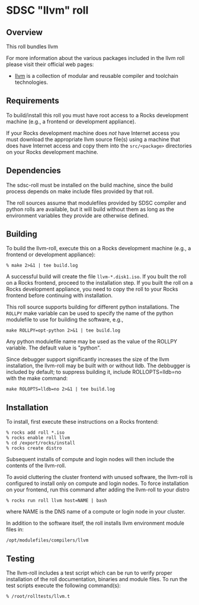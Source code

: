 # SDSC "llvm" roll

## Overview

This roll bundles llvm

For more information about the various packages included in the llvm roll please visit their official web pages:


- <a href="http://llvm.org" target="_blank">llvm</a> is a collection of modular and reusable compiler and toolchain technologies.
## Requirements

To build/install this roll you must have root access to a Rocks development
machine (e.g., a frontend or development appliance).

If your Rocks development machine does *not* have Internet access you must
download the appropriate llvm source file(s) using a machine that does
have Internet access and copy them into the `src/<package>` directories on your
Rocks development machine.


## Dependencies

The sdsc-roll must be installed on the build machine, since the build process
depends on make include files provided by that roll.

The roll sources assume that modulefiles provided by SDSC compiler and python
rolls are available, but it will build without them as long as the environment
variables they provide are otherwise defined.


## Building

To build the llvm-roll, execute this on a Rocks development
machine (e.g., a frontend or development appliance):

```shell
% make 2>&1 | tee build.log
```

A successful build will create the file `llvm-*.disk1.iso`.  If you built
the roll on a Rocks frontend, proceed to the installation step. If you built the
roll on a Rocks development appliance, you need to copy the roll to your Rocks
frontend before continuing with installation.

This roll source supports building for different python installations.  The
`ROLLPY` make variable can be used to specify the name of the python modulefile
to use for building the software, e.g.,

```shell
make ROLLPY=opt-python 2>&1 | tee build.log
```

Any python modulefile name may be used as the value of the ROLLPY variable.
The default value is "python".

Since debugger support significantly increases the size of the llvm
installation, the llvm-roll may be built with or without lldb. The debbugger is
included by default; to suppress building it, include ROLLOPTS=lldb=no with
the make command:

```shell
make ROLOPTS=lldb=no 2>&1 | tee build.log
```


## Installation

To install, first execute these instructions on a Rocks frontend:

```shell
% rocks add roll *.iso
% rocks enable roll llvm
% cd /export/rocks/install
% rocks create distro
```

Subsequent installs of compute and login nodes will then include the contents of
the llvm-roll.

To avoid cluttering the cluster frontend with unused software, the llvm-roll is
configured to install only on compute and login nodes. To force installation on
your frontend, run this command after adding the llvm-roll to your distro

```shell
% rocks run roll llvm host=NAME | bash
```

where NAME is the DNS name of a compute or login node in your cluster.

In addition to the software itself, the roll installs llvm environment
module files in:

```shell
/opt/modulefiles/compilers/llvm
```


## Testing

The llvm-roll includes a test script which can be run to verify proper
installation of the roll documentation, binaries and module files. To
run the test scripts execute the following command(s):

```shell
% /root/rolltests/llvm.t 
```

